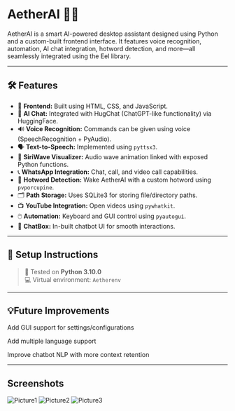 # AetherAI 🧠💬

AetherAI is a smart AI-powered desktop assistant designed using Python and a custom-built frontend interface. It features voice recognition, automation, AI chat integration, hotword detection, and more—all seamlessly integrated using the Eel library.

---

## 🛠️ Features

- 🎨 **Frontend:** Built using HTML, CSS, and JavaScript.
- 🧠 **AI Chat:** Integrated with HugChat (ChatGPT-like functionality) via HuggingFace.
- 🔊 **Voice Recognition:** Commands can be given using voice (SpeechRecognition + PyAudio).
- 🗣️ **Text-to-Speech:** Implemented using `pyttsx3`.
- 🌊 **SiriWave Visualizer:** Audio wave animation linked with exposed Python functions.
- 📞 **WhatsApp Integration:** Chat, call, and video call capabilities.
- 🔐 **Hotword Detection:** Wake AetherAI with a custom hotword using `pvporcupine`.
- 🗂️ **Path Storage:** Uses SQLite3 for storing file/directory paths.
- 📺 **YouTube Integration:** Open videos using `pywhatkit`.
- 🖱️ **Automation:** Keyboard and GUI control using `pyautogui`.
- 💬 **ChatBox:** In-built chatbot UI for smooth interactions.

---

## 🔧 Setup Instructions

> 📌 Tested on **Python 3.10.0**  
> 💻 Virtual environment: `Aetherenv`

---

## 💡Future Improvements

Add GUI support for settings/configurations

Add multiple language support

Improve chatbot NLP with more context retention

---

## Screenshots
![Picture1](https://github.com/user-attachments/assets/918f97a5-14ea-483d-a2c4-87106b71799b)
![Picture2](https://github.com/user-attachments/assets/7fffc302-3a87-47b3-aaf9-ecc0618e98e8)
![Picture3](https://github.com/user-attachments/assets/b6b6487a-30d8-41cd-94af-5c034e395752)

